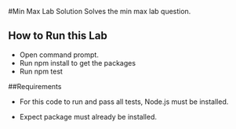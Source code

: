 #Min Max Lab Solution
Solves the min max lab question.


## How to Run this Lab

+ Open command prompt.
+ Run npm install to get the packages
+ Run npm test


##Requirements

+ For this code to run and pass all tests, Node.js must be installed.

+ Expect package must already be installed.


